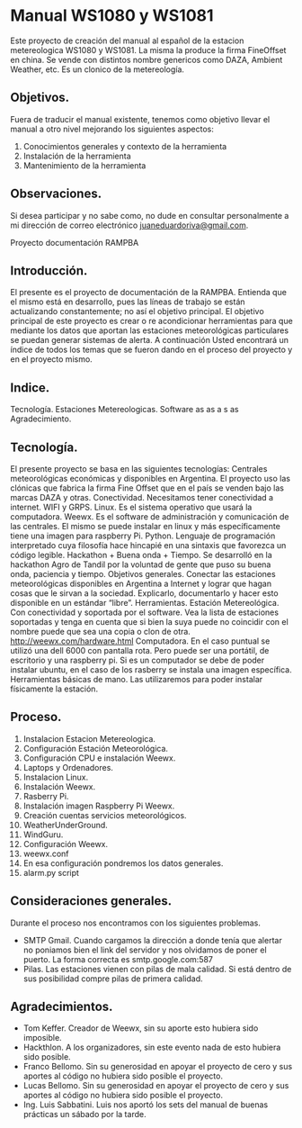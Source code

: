# Manual WS1080 y WS1081
Este proyecto de creación del manual al español de la estacion metereologica WS1080 y WS1081. La misma la produce la firma FineOffset en china. Se vende con distintos nombre genericos como DAZA, Ambient Weather, etc. Es un clonico de la metereología.

## Objetivos.
Fuera de traducir el manual existente, tenemos como objetivo llevar el manual a otro nivel mejorando los siguientes aspectos:

  1. Conocimientos generales y contexto de la herramienta
  2. Instalación de la herramienta
  3. Mantenimiento de la herramienta

## Observaciones.
Si desea participar y no sabe como, no dude en consultar personalmente a mi dirección de correo electrónico juaneduardoriva@gmail.com.

Proyecto documentación RAMPBA


## Introducción.
El presente es el proyecto de documentación de la RAMPBA. Entienda que el mismo está en desarrollo, pues las líneas de trabajo se están actualizando constantemente; no así el objetivo principal. El objetivo principal de este proyecto es crear o re acondicionar herramientas para que mediante los datos que aportan las estaciones meteorológicas particulares se puedan generar sistemas de alerta. A continuación Usted encontrará un índice de todos los temas que se fueron dando en el proceso del proyecto y en el proyecto mismo.

## Indice.

Tecnología.
Estaciones Metereologicas.
Software
as
as
a
s
as
Agradecimiento.

## Tecnología.
El presente proyecto se basa en las siguientes tecnologías:
Centrales meteorológicas económicas y disponibles en Argentina.
El proyecto uso las clónicas que fabrica la firma Fine Offset que en el país se venden bajo las marcas DAZA y otras.
Conectividad. Necesitamos tener conectividad a internet.
WIFI y GRPS.
Linux.
Es el sistema operativo que usará la computadora.
Weewx.
Es el software de administración y comunicación de las centrales. El mismo se puede instalar en linux y más específicamente tiene una imagen para raspberry Pi. 
Python.
Lenguaje de programación interpretado cuya filosofía hace hincapié en una sintaxis que favorezca un código legible.
Hackathon + Buena onda + Tiempo.
Se desarrolló en la hackathon Agro de Tandil por la voluntad de gente que puso su buena onda, paciencia y tiempo.
Objetivos generales.
Conectar las estaciones meteorológicas disponibles en Argentina a Internet y lograr que hagan cosas que le sirvan a la sociedad. Explicarlo, documentarlo y hacer esto disponible en un estándar “libre”.
Herramientas.
Estación Metereológica.
Con conectividad y soportada por el software. Vea la lista de estaciones soportadas y tenga en cuenta que si bien la suya puede no coincidir con el nombre puede que sea una copia o clon de otra. http://weewx.com/hardware.html
Computadora.
En el caso puntual se utilizó una dell 6000 con pantalla rota. Pero puede ser una portátil, de escritorio y una raspberry pi. Si es un computador se debe de poder instalar ubuntu, en el caso de los rasberry se instala una imagen específica.
Herramientas básicas de mano.
Las utilizaremos para poder instalar físicamente la estación.
## Proceso.
1. Instalacion Estacion Metereologica.
2. Configuración Estación Meteorológica.
3. Configuración CPU e instalación Weewx.
4. Laptops y Ordenadores.
5. Instalacion Linux.
6. Instalación Weewx.
7. Rasberry Pi.
8. Instalación imagen Raspberry Pi Weewx.
9. Creación cuentas servicios meteorológicos.
10. WeatherUnderGround.
11. WindGuru.
12. Configuración Weewx.
13. weewx.conf
  1. En esa configuración pondremos los datos generales.
  2. alarm.py script

## Consideraciones generales.
Durante el proceso nos encontramos con los siguientes problemas.
* SMTP Gmail.
 Cuando cargamos la dirección a donde tenía que alertar no poniamos bien el link del servidor y nos olvidamos de poner el puerto. La forma correcta es smtp.google.com:587
* Pilas.
 Las estaciones vienen con pilas de mala calidad. Si está dentro de sus posibilidad compre pilas de primera calidad.

## Agradecimientos.
* Tom Keffer. Creador de Weewx, sin su aporte esto hubiera sido imposible.
* Hackthlon. A los organizadores, sin este evento nada de esto hubiera sido posible.
* Franco Bellomo. Sin su generosidad en apoyar el proyecto de cero y sus aportes al código no hubiera sido posible el proyecto.
* Lucas Bellomo. Sin su generosidad en apoyar el proyecto de cero y sus aportes al código no hubiera sido posible el proyecto.
* Ing. Luis Sabbatini. Luis nos aportó los sets del manual de buenas prácticas un sábado por la tarde.
